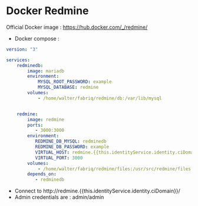 Docker Redmine
===================

Official Docker image : https://hub.docker.com/_/redmine/

* Docker compose :

```yml
version: "3"

services:
    redminedb:
        image: mariadb
        environment:
            MYSQL_ROOT_PASSWORD: example
            MYSQL_DATABASE: redmine
        volumes:
            - /home/walter/fabriq/redmine/db:/var/lib/mysql


    redmine:
        image: redmine
        ports:
           - 3000:3000
        environment:
           REDMINE_DB_MYSQL: redminedb
           REDMINE_DB_PASSWORD: example
           VIRTUAL_HOST: redmine.{{this.identityService.identity.ciDomain}}
           VIRTUAL_PORT: 3000  
        volumes:
            - /home/walter/fabriq/redmine/files:/usr/src/redmine/files
        depends_on:
           - redminedb

```

* Connect to http://redmine.{{this.identityService.identity.ciDomain}}/
* Admin credentials are : admin/admin